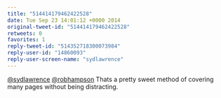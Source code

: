```yaml
---
title: "514414179462422528"
date: Tue Sep 23 14:01:12 +0000 2014
original-tweet-id: "514414179462422528"
retweets: 0
favorites: 1
reply-tweet-id: "514352718300073984"
reply-user-id: "14860093"
reply-user-screen-name: "sydlawrence"
---
```

<a href="https://twitter.com/sydlawrence">@sydlawrence</a> <a href="https://twitter.com/robhampson">@robhampson</a> Thats a pretty sweet method of covering many pages without being distracting.
